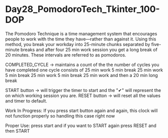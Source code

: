 # Day28_PomodoroTech_Tkinter_100-DOP
The Pomodoro Technique is a time management system that encourages people to work with the time they have—rather than against it. Using this method, you break your workday into 25-minute chunks separated by five-minute breaks and after four 25 min work session you get a long break of 20 minutes. These intervals are referred to as pomodoros.

COMPLETED_CYCLE -> maintains a count of the the number of cycles you have completed
one cycle consists of
  25 min work
  5 min break
  25 min work
  5 min break
  25 min work
  5 min break
  25 min work
  and then a 20 min long break

START button -> will trigger the timer to start and the "✔" will represent the on which working session you are.
RESET button -> will reset all the values and timer to default.

Work In Progress:
  If you press start button again and again, this clock will not function properly
  so handling this case right now

Proper Use:
  press start and if you want to START again press RESET and then START
  

